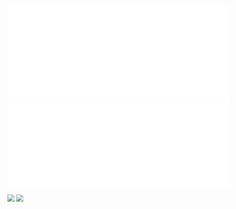 <!-- <img align='left' alt="wakatime" src="">
<img align='right' alt="isocalendar" src=""> --> 
![](https://github.com/fengwei2002/fengwei2002/blob/main/calendar.svg)
![](https://github.com/fengwei2002/fengwei2002/blob/main/activity.svg)
<!-- <img align='right' alt="isocalendar" src="https://raw.githubusercontent.com/fengwei2002/fengwei2002/0927f5dd9f67e19effd9d81ed08d961a881d828f/habits.svg"> -->

![](https://github-readme-stats.vercel.app/api?username=fengwei2002&show_icons=true&count_private=true&hide_title=true%27&hide=contribs&include_all_commits=true&theme=highcontrast&bg_color=30,e96443,904e95)
![](https://github-readme-stats.vercel.app/api/top-langs/?username=fengwei2002&hide=html&layout=compact)

 <!-- ![github stats](https://github-readme-stats.vercel.app/api?username=fengwei2002&show_icons=true) -->

